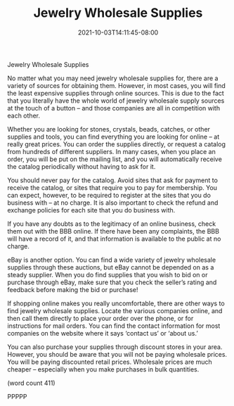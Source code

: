 ﻿---
title: "Jewelry Wholesale Supplies"
date: 2021-10-03T14:11:45-08:00
description: "Jewelry Wholesale Tips for Web Success"
featured_image: "/images/Jewelry Wholesale.jpg"
tags: ["Jewelry Wholesale"]
---

Jewelry Wholesale Supplies

No matter what you may need jewelry wholesale 
supplies for, there are a variety of sources for 
obtaining them. However, in most cases, you will 
find the least expensive supplies through online 
sources. This is due to the fact that you literally 
have the whole world of jewelry wholesale supply 
sources at the touch of a button – and those 
companies are all in competition with each other.

Whether you are looking for stones, crystals, 
beads, catches, or other supplies and tools, you 
can find everything you are looking for online – at 
really great prices. You can order the supplies 
directly, or request a catalog from hundreds of 
different suppliers. In many cases, when you place 
an order, you will be put on the mailing list, and 
you will automatically receive the catalog 
periodically without having to ask for it.

You should never pay for the catalog. Avoid sites 
that ask for payment to receive the catalog, or sites 
that require you to pay for membership. You can 
expect, however, to be required to register at the 
sites that you do business with – at no charge. It 
is also important to check the refund and exchange 
policies for each site that you do business with. 

If you have any doubts as to the legitimacy of an 
online business, check them out with the BBB 
online. If there have been any complaints, the BBB 
will have a record of it, and that information is 
available to the public at no charge. 

eBay is another option. You can find a wide variety 
of jewelry wholesale supplies through these 
auctions, but eBay cannot be depended on as a 
steady supplier. When you do find supplies that 
you wish to bid on or purchase through eBay, 
make sure that you check the seller’s rating and 
feedback before making the bid or purchase!

If shopping online makes you really uncomfortable, 
there are other ways to find jewelry wholesale 
supplies. Locate the various companies online, and 
then call them directly to place your order over the 
phone, or for instructions for mail orders. You can 
find the contact information for most companies on 
the website where it says ‘contact us’ or ‘about us.’

You can also purchase your supplies through 
discount stores in your area. However, you should 
be aware that you will not be paying wholesale 
prices. You will be paying discounted retail prices. 
Wholesale prices are much cheaper – especially 
when you make purchases in bulk quantities. 

(word count 411)

PPPPP

